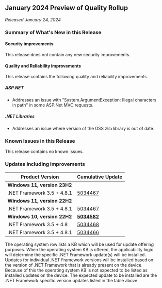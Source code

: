 ## January 2024 Preview of Quality Rollup

_Released January 24, 2024_

### Summary of What's New in this Release

#### Security improvements

This release does not contain any new security improvements.

#### Quality and Reliability improvements

This release contains the following quality and reliability improvements.

##### ASP.NET

*   Addresses an issue with "System.ArgumentException: Illegal characters in path" in some ASP.Net MVC requests.

##### .NET Libraries

*   Addresses an issue where version of the OSS zlib library is out of date.

### Known Issues in this Release

This release contains no known issues.

### Updates including improvements

| Product Version | Cumulative Update |
| --- | --- |
| **Windows 11, version 23H2** | |
| .NET Framework 3.5 + 4.8.1 | [5034467](https://support.microsoft.com/kb/5034467) |
| **Windows 11, version 22H2** | |
| .NET Framework 3.5 + 4.8.1 | [5034467](https://support.microsoft.com/kb/5034467) |
| **Windows 10, version 22H2** | **[5034582](https://support.microsoft.com/kb/5034582)** |
| .NET Framework 3.5 + 4.8 | [5034468](https://support.microsoft.com/kb/5034468) |
| .NET Framework 3.5 + 4.8.1 | [5034466](https://support.microsoft.com/kb/5034466) |

The operating system row lists a KB which will be used for update offering purposes. When the operating system KB is offered, the applicability logic will determine the specific .NET Framework update(s) will be installed. Updates for individual .NET Framework versions will be installed based on the version of .NET Framework that is already present on the device. Because of this the operating system KB is not expected to be listed as installed updates on the device. The expected update to be installed are the .NET Framework specific version updates listed in the table above.